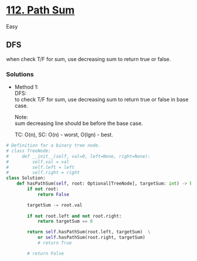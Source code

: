 # [112. Path Sum](https://leetcode.com/problems/path-sum/description/?envType=study-plan-v2&envId=top-interview-150)

Easy

## DFS
when check T/F for sum, use decreasing sum to return true or false.

### Solutions

- Method 1:\
  DFS:\
  to check T/F for sum, use decreasing sum to return true or false in base case.

  Note:\
  sum decreasing line should be before the base case.
  
  TC: O(n), SC: O(n) - worst, O(lgn) - best.

```python
# Definition for a binary tree node.
# class TreeNode:
#     def __init__(self, val=0, left=None, right=None):
#         self.val = val
#         self.left = left
#         self.right = right
class Solution:
    def hasPathSum(self, root: Optional[TreeNode], targetSum: int) -> bool:
        if not root:
            return False

        targetSum -= root.val
        
        if not root.left and not root.right:
            return targetSum == 0

        return self.hasPathSum(root.left, targetSum)  \
            or self.hasPathSum(root.right, targetSum)
            # return True

        # return False
```
